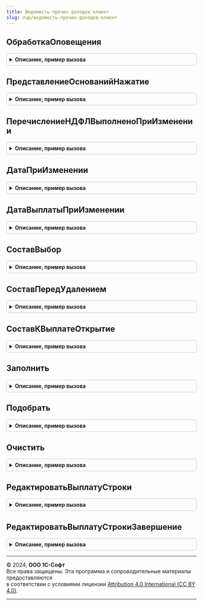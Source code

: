 ```yaml
---
title: Ведомость прочих доходов клиент
slug: zup/ведомость-прочих-доходов-клиент
---
```



## ОбработкаОповещения
<details style="margin: 1em 0; padding: 0.5em; border: 1px solid #ccc; border-radius: 6px;">

<summary style="font-weight: bold; cursor: pointer;">Описание, пример вызова</summary>

```bsl

Процедура ОбработкаОповещения(Форма, ИмяСобытия, Параметр, Источник) Экспорт
```

Пример вызова
```bsl
ВедомостьПрочихДоходовКлиент.ОбработкаОповещения(Форма, ИмяСобытия, Параметр, Источник) 
```
</details>

## ПредставлениеОснованийНажатие
<details style="margin: 1em 0; padding: 0.5em; border: 1px solid #ccc; border-radius: 6px;">

<summary style="font-weight: bold; cursor: pointer;">Описание, пример вызова</summary>

```bsl

Процедура ПредставлениеОснованийНажатие(Форма, Элемент, СтандартнаяОбработка) Экспорт
```

Пример вызова
```bsl
ВедомостьПрочихДоходовКлиент.ПредставлениеОснованийНажатие(Форма, Элемент, СтандартнаяОбработка) 
```
</details>

## ПеречислениеНДФЛВыполненоПриИзменении
<details style="margin: 1em 0; padding: 0.5em; border: 1px solid #ccc; border-radius: 6px;">

<summary style="font-weight: bold; cursor: pointer;">Описание, пример вызова</summary>

```bsl

Процедура ПеречислениеНДФЛВыполненоПриИзменении(Форма, Элемент) Экспорт
```

Пример вызова
```bsl
ВедомостьПрочихДоходовКлиент.ПеречислениеНДФЛВыполненоПриИзменении(Форма, Элемент) 
```
</details>

## ДатаПриИзменении
<details style="margin: 1em 0; padding: 0.5em; border: 1px solid #ccc; border-radius: 6px;">

<summary style="font-weight: bold; cursor: pointer;">Описание, пример вызова</summary>

```bsl

Процедура ДатаПриИзменении(Форма) Экспорт
```

Пример вызова
```bsl
ВедомостьПрочихДоходовКлиент.ДатаПриИзменении(Форма) 
```
</details>

## ДатаВыплатыПриИзменении
<details style="margin: 1em 0; padding: 0.5em; border: 1px solid #ccc; border-radius: 6px;">

<summary style="font-weight: bold; cursor: pointer;">Описание, пример вызова</summary>

```bsl

Процедура ДатаВыплатыПриИзменении(Форма) Экспорт
```

Пример вызова
```bsl
ВедомостьПрочихДоходовКлиент.ДатаВыплатыПриИзменении(Форма) 
```
</details>

## СоставВыбор
<details style="margin: 1em 0; padding: 0.5em; border: 1px solid #ccc; border-radius: 6px;">

<summary style="font-weight: bold; cursor: pointer;">Описание, пример вызова</summary>

```bsl

Процедура СоставВыбор(Форма, Элемент, ВыбраннаяСтрока, Поле, СтандартнаяОбработка) Экспорт
```

Пример вызова
```bsl
ВедомостьПрочихДоходовКлиент.СоставВыбор(Форма, Элемент, ВыбраннаяСтрока, Поле, СтандартнаяОбработка) 
```
</details>

## СоставПередУдалением
<details style="margin: 1em 0; padding: 0.5em; border: 1px solid #ccc; border-radius: 6px;">

<summary style="font-weight: bold; cursor: pointer;">Описание, пример вызова</summary>

```bsl

Процедура СоставПередУдалением(Форма, Элемент, Отказ) Экспорт
```

Пример вызова
```bsl
ВедомостьПрочихДоходовКлиент.СоставПередУдалением(Форма, Элемент, Отказ) 
```
</details>

## СоставКВыплатеОткрытие
<details style="margin: 1em 0; padding: 0.5em; border: 1px solid #ccc; border-radius: 6px;">

<summary style="font-weight: bold; cursor: pointer;">Описание, пример вызова</summary>

```bsl

Процедура СоставКВыплатеОткрытие(Форма, Элемент, СтандартнаяОбработка) Экспорт
```

Пример вызова
```bsl
ВедомостьПрочихДоходовКлиент.СоставКВыплатеОткрытие(Форма, Элемент, СтандартнаяОбработка) 
```
</details>

## Заполнить
<details style="margin: 1em 0; padding: 0.5em; border: 1px solid #ccc; border-radius: 6px;">

<summary style="font-weight: bold; cursor: pointer;">Описание, пример вызова</summary>

```bsl

Процедура Заполнить(Форма) Экспорт
```

Пример вызова
```bsl
ВедомостьПрочихДоходовКлиент.Заполнить(Форма) 
```
</details>

## Подобрать
<details style="margin: 1em 0; padding: 0.5em; border: 1px solid #ccc; border-radius: 6px;">

<summary style="font-weight: bold; cursor: pointer;">Описание, пример вызова</summary>

```bsl

Процедура Подобрать(Форма) Экспорт
```

Пример вызова
```bsl
ВедомостьПрочихДоходовКлиент.Подобрать(Форма) 
```
</details>

## Очистить
<details style="margin: 1em 0; padding: 0.5em; border: 1px solid #ccc; border-radius: 6px;">

<summary style="font-weight: bold; cursor: pointer;">Описание, пример вызова</summary>

```bsl

Процедура Очистить(Форма) Экспорт
```

Пример вызова
```bsl
ВедомостьПрочихДоходовКлиент.Очистить(Форма) 
```
</details>

## РедактироватьВыплатуСтроки
<details style="margin: 1em 0; padding: 0.5em; border: 1px solid #ccc; border-radius: 6px;">

<summary style="font-weight: bold; cursor: pointer;">Описание, пример вызова</summary>

```bsl

Процедура РедактироватьВыплатуСтроки(Форма, ДанныеСтроки) Экспорт
```

Пример вызова
```bsl
ВедомостьПрочихДоходовКлиент.РедактироватьВыплатуСтроки(Форма, ДанныеСтроки) 
```
</details>

## РедактироватьВыплатуСтрокиЗавершение
<details style="margin: 1em 0; padding: 0.5em; border: 1px solid #ccc; border-radius: 6px;">

<summary style="font-weight: bold; cursor: pointer;">Описание, пример вызова</summary>

```bsl

Процедура РедактироватьВыплатуСтрокиЗавершение(РезультатыРедактирования, ДополнительныеПараметры) Экспорт
```

Пример вызова
```bsl
ВедомостьПрочихДоходовКлиент.РедактироватьВыплатуСтрокиЗавершение(РезультатыРедактирования, ДополнительныеПараметры) 
```
</details>

---

© 2024, **ООО 1С-Софт**  
Все права защищены. Эта программа и сопроводительные материалы предоставляются  
в соответствии с условиями лицензии [Attribution 4.0 International (CC BY 4.0)](https://creativecommons.org/licenses/by/4.0/legalcode).

---
